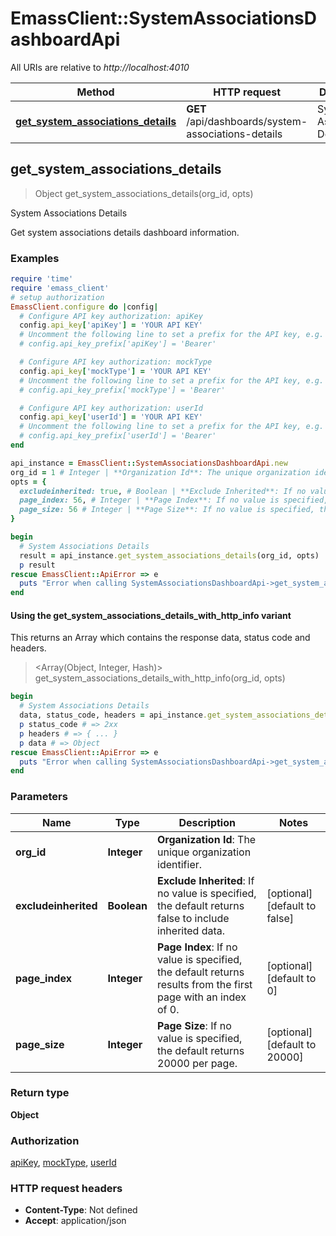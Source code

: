 # EmassClient::SystemAssociationsDashboardApi

All URIs are relative to *http://localhost:4010*

| Method | HTTP request | Description |
| ------ | ------------ | ----------- |
| [**get_system_associations_details**](SystemAssociationsDashboardApi.md#get_system_associations_details) | **GET** /api/dashboards/system-associations-details | System Associations Details |


## get_system_associations_details

> Object get_system_associations_details(org_id, opts)

System Associations Details

Get system associations details dashboard information.

### Examples

```ruby
require 'time'
require 'emass_client'
# setup authorization
EmassClient.configure do |config|
  # Configure API key authorization: apiKey
  config.api_key['apiKey'] = 'YOUR API KEY'
  # Uncomment the following line to set a prefix for the API key, e.g. 'Bearer' (defaults to nil)
  # config.api_key_prefix['apiKey'] = 'Bearer'

  # Configure API key authorization: mockType
  config.api_key['mockType'] = 'YOUR API KEY'
  # Uncomment the following line to set a prefix for the API key, e.g. 'Bearer' (defaults to nil)
  # config.api_key_prefix['mockType'] = 'Bearer'

  # Configure API key authorization: userId
  config.api_key['userId'] = 'YOUR API KEY'
  # Uncomment the following line to set a prefix for the API key, e.g. 'Bearer' (defaults to nil)
  # config.api_key_prefix['userId'] = 'Bearer'
end

api_instance = EmassClient::SystemAssociationsDashboardApi.new
org_id = 1 # Integer | **Organization Id**: The unique organization identifier.
opts = {
  excludeinherited: true, # Boolean | **Exclude Inherited**: If no value is specified, the default returns false to include inherited data. 
  page_index: 56, # Integer | **Page Index**: If no value is specified, the default returns results from the first page with an index of 0. 
  page_size: 56 # Integer | **Page Size**: If no value is specified, the default returns 20000 per page. 
}

begin
  # System Associations Details
  result = api_instance.get_system_associations_details(org_id, opts)
  p result
rescue EmassClient::ApiError => e
  puts "Error when calling SystemAssociationsDashboardApi->get_system_associations_details: #{e}"
end
```

#### Using the get_system_associations_details_with_http_info variant

This returns an Array which contains the response data, status code and headers.

> <Array(Object, Integer, Hash)> get_system_associations_details_with_http_info(org_id, opts)

```ruby
begin
  # System Associations Details
  data, status_code, headers = api_instance.get_system_associations_details_with_http_info(org_id, opts)
  p status_code # => 2xx
  p headers # => { ... }
  p data # => Object
rescue EmassClient::ApiError => e
  puts "Error when calling SystemAssociationsDashboardApi->get_system_associations_details_with_http_info: #{e}"
end
```

### Parameters

| Name | Type | Description | Notes |
| ---- | ---- | ----------- | ----- |
| **org_id** | **Integer** | **Organization Id**: The unique organization identifier. |  |
| **excludeinherited** | **Boolean** | **Exclude Inherited**: If no value is specified, the default returns false to include inherited data.  | [optional][default to false] |
| **page_index** | **Integer** | **Page Index**: If no value is specified, the default returns results from the first page with an index of 0.  | [optional][default to 0] |
| **page_size** | **Integer** | **Page Size**: If no value is specified, the default returns 20000 per page.  | [optional][default to 20000] |

### Return type

**Object**

### Authorization

[apiKey](../README.md#apiKey), [mockType](../README.md#mockType), [userId](../README.md#userId)

### HTTP request headers

- **Content-Type**: Not defined
- **Accept**: application/json

